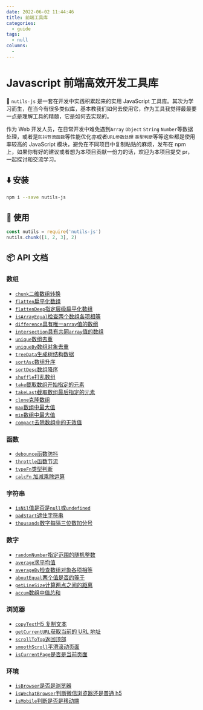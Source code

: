 ```yaml
---
date: 2022-06-02 11:44:46
title: 前端工具库
categories: 
  - guide
tags: 
  - null
columns: 
  - 
---
```

# Javascript 前端高效开发工具库

:rocket: `nutils-js` 是一套在开发中实践积累起来的实用 JavaScript 工具库。其次为学习而生，在当今有很多类似库，基本教我们如何去使用它，作为工具我觉得最最要一点是理解工具的精髓，它是如何去实现的。

作为 Web 开发人员，在日常开发中难免遇到`Array` `Object` `String` `Number`等数据处理，或者是`防抖节流函数`等性能优化亦或者`URL参数处理` `类型判断`等等这些都是使用率较高的 JavaScript 模块，避免在不同项目中复制粘贴的麻烦，发布在 npm 上，如果你有好的建议或者想为本项目贡献一份力的话，欢迎为本项目提交 pr，一起探讨和交流学习。

## :arrow_down: 安装

```bash
npm i --save nutils-js
```

## :beers: 使用

```js
const nutils = require('nutils-js')
nutils.chunk([1, 2, 3], 2)
```

## :package: API 文档

### 数组

- [`chunk`二维数组转换](/utils/Array/chunk转换二维数组)
- [`flatten`扁平化数组](/utils/Array/flatten扁平化数组)
- [`flattenDeep`指定层级扁平化数组](/utils/Array/flattenDeep指定层级扁平化数组)
- [`isArrayEqual`检查两个数组各项相等](/utils/Array/isArrayEqual检查两个数组各项相等)
- [`difference`具有唯一`array`值的数组](/utils/Array/diffArray唯一值数组)
- [`intersection`具有共同`array`值的数组](/utils/Array/intersection共有值数组)
- [`unique`数组去重](/utils/Array/unique数组去重)
- [`uniqueBy`数组对象去重](/utils/Array/uniqueBy数组对象去重)
- [`treeData`生成树结构数据](/utils/Array/treeData生成树结构数据)
- [`sortAsc`数组升序](/utils/Array/sortAsc数组升序)
- [`sortDesc`数组降序](/utils/Array/sortDesc数组降序)
- [`shuffle`打乱数组](/utils/Array/shuffle打乱数组)
- [`take`截取数组开始指定的元素](/utils/Array/take截取数组开始指定的元素)
- [`takeLast`截取数组最后指定的元素](/utils/Array/takeLast截取数组最后指定的元素)
- [`clone`克隆数组](/utils/Array/clone克隆数组)
- [`max`数组中最大值](/utils/Array/max数组中最大值)
- [`min`数组中最大值](/utils/Array/min数组中最大值)
- [`compact`去除数组中的无效值](/utils/Array/compact去除数组中的无效值)

### 函数

- [`debounce`函数防抖](###`debounce`函数防抖)
- [`throttle`函数节流](###`throttle`函数节流)
- [`typeFn`类型判断](###`typeFn`类型判断)
- [`calcFn` 加减乘除运算](###`calcFn`加减乘除运算)

### 字符串

- [`isNil`值是否是`null`或`undefined`](###`isNil`值是否是`null`或`undefined`)
- [`padStart`遮住字符串](###`padStart`遮住字符串)
- [`thousands`数字每隔三位数加分号](###`thousands`数字每隔三位数加分号)

### 数字

- [`randomNumber`指定范围的随机整数](###`randomNumber`指定范围的随机整数)
- [`average`求平均值](###`average`求平均值)
- [`averageBy`检查数组对象各项相等](###`averageBy`检查数组对象各项相等)
- [`aboutEqual`两个值是否约等于](###`aboutEqual`两个值是否约等于)
- [`getLineSize`计算两点之间的距离](###`getLineSize`计算两点之间的距离)
- [`accum`数组中值总和](###`accum`数组中值总和)

### 浏览器

- [`copyText`H5 复制文本](###`copyText`H5复制文本)
- [`getCurrentURL`获取当前的 URL 地址](###`getCurrentURL`获取当前的URL地址)
- [`scrollToTop`返回顶部](###`scrollToTop`返回顶部)
- [`smoothScroll`平滑滚动页面](###`smoothScroll`平滑滚动页面)
- [`isCurrentPage`是否是当前页面](###`isCurrentPage`是否是当前页面)

### 环境

- [`isBrowser`是否是浏览器](###`isBrowser`是否是浏览器)
- [`isWechatBrowser`判断微信浏览器还是普通 h5](###`isWechatBrowser`判断微信浏览器还是普通h5)
- [`isMobile`判断是否是移动端](###`isMobile`判断是否是移动端)
